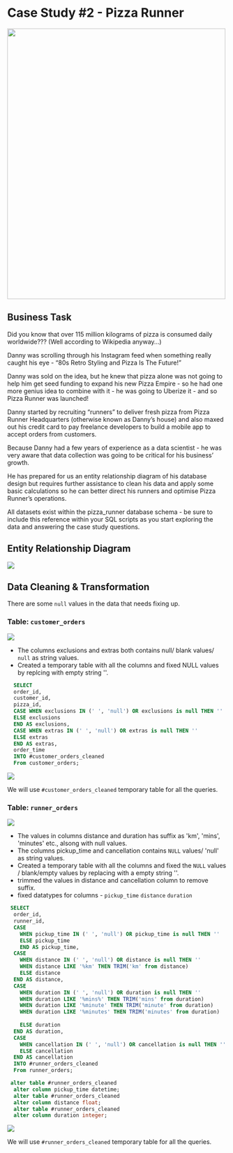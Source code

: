 # Case Study #2 - Pizza Runner
<img src="https://8weeksqlchallenge.com/images/case-study-designs/2.png" height=620 width=500 />

## Business Task
Did you know that over 115 million kilograms of pizza is consumed daily worldwide??? (Well according to Wikipedia anyway…)

Danny was scrolling through his Instagram feed when something really caught his eye - “80s Retro Styling and Pizza Is The Future!”

Danny was sold on the idea, but he knew that pizza alone was not going to help him get seed funding to expand his new Pizza Empire - so he had one more genius idea to combine with it - he was going to Uberize it - and so Pizza Runner was launched!

Danny started by recruiting “runners” to deliver fresh pizza from Pizza Runner Headquarters (otherwise known as Danny’s house) and also maxed out his credit card to pay freelance developers to build a mobile app to accept orders from customers.

Because Danny had a few years of experience as a data scientist - he was very aware that data collection was going to be critical for his business’ growth.

He has prepared for us an entity relationship diagram of his database design but requires further assistance to clean his data and apply some basic calculations so he can better direct his runners and optimise Pizza Runner’s operations.

All datasets exist within the pizza_runner database schema - be sure to include this reference within your SQL scripts as you start exploring the data and answering the case study questions.

## Entity Relationship Diagram
<img src="https://github.com/manaswipatil/8-Week-SQL-Challenges/assets/50437663/e8ebc37a-1e29-4929-90ce-006fe534040f" />

## Data Cleaning & Transformation
There are some `null` values in the data that needs fixing up.

### Table: `customer_orders`
<img src="https://github.com/manaswipatil/8-Week-SQL-Challenges/assets/50437663/f63e1bcf-1b00-4a46-8faf-774199d5ed5c" />

- The columns exclusions and extras both contains null/ blank values/ `null` as string values.
- Created a temporary table with all the columns and fixed NULL values by replcing with empty string ''.

```sql
  SELECT
  order_id,
  customer_id,
  pizza_id,
  CASE WHEN exclusions IN (' ', 'null') OR exclusions is null THEN ''
  ELSE exclusions
  END AS exclusions,
  CASE WHEN extras IN (' ', 'null') OR extras is null THEN ''
  ELSE extras
  END AS extras,
  order_time
  INTO #customer_orders_cleaned
  From customer_orders;
```
<img src="https://github.com/manaswipatil/8-Week-SQL-Challenges/assets/50437663/9f2ae440-94d4-4dec-9afa-13dd8c6f1760" />

We will use `#customer_orders_cleaned` temporary table for all the queries.

### Table: `runner_orders`
<img src="https://github.com/manaswipatil/8-Week-SQL-Challenges/assets/50437663/c5678ad4-1cc0-45f7-859a-6718bf75c456" />

- The values in columns distance and duration has suffix as 'km', 'mins', 'minutes' etc., alsong with null values.
- The columns pickup_time and cancellation contains `NULL` values/ 'null' as string values.
- Created a temporary table with all the columns and fixed the `NULL` values / blank/empty values by replacing with a empty string ''.
- trimmed the values in distance and cancellation column to remove suffix.
- fixed datatypes for columns - `pickup_time` `distance` `duration`

```sql
 SELECT
  order_id,
  runner_id,
  CASE 
	WHEN pickup_time IN (' ', 'null') OR pickup_time is null THEN ''
	ELSE pickup_time
	END AS pickup_time,
  CASE 
	WHEN distance IN (' ', 'null') OR distance is null THEN ''
	WHEN distance LIKE '%km' THEN TRIM('km' from distance)
	ELSE distance
  END AS distance,
  CASE 
	WHEN duration IN (' ', 'null') OR duration is null THEN ''
	WHEN duration LIKE '%mins%' THEN TRIM('mins' from duration)
	WHEN duration LIKE '%minute' THEN TRIM('minute' from duration)
	WHEN duration LIKE '%minutes' THEN TRIM('minutes' from duration)
	
	ELSE duration
  END AS duration,
  CASE 
	WHEN cancellation IN (' ', 'null') OR cancellation is null THEN ''
	ELSE cancellation
  END AS cancellation
  INTO #runner_orders_cleaned
  From runner_orders;

 alter table #runner_orders_cleaned
  alter column pickup_time datetime;
  alter table #runner_orders_cleaned
  alter column distance float;
  alter table #runner_orders_cleaned
  alter column duration integer;

```
<img src="https://github.com/manaswipatil/8-Week-SQL-Challenges/assets/50437663/f2f537bd-0ea5-4383-b555-ade8df550f55" />

We will use `#runner_orders_cleaned` temporary table for all the queries.




